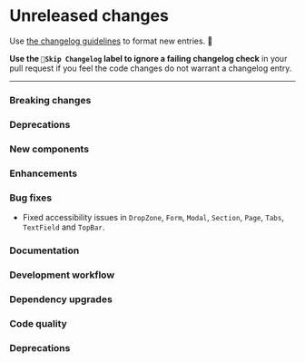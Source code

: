 # Unreleased changes

Use [the changelog guidelines](https://git.io/polaris-changelog-guidelines) to format new entries. 💜

**Use the `🤖Skip Changelog` label to ignore a failing changelog check** in your pull request if you feel the code changes do not warrant a changelog entry.

---

### Breaking changes

### Deprecations

### New components

### Enhancements

### Bug fixes

- Fixed accessibility issues in `DropZone`, `Form`, `Modal`, `Section`, `Page`, `Tabs`, `TextField` and `TopBar`.

### Documentation

### Development workflow

### Dependency upgrades

### Code quality

### Deprecations
